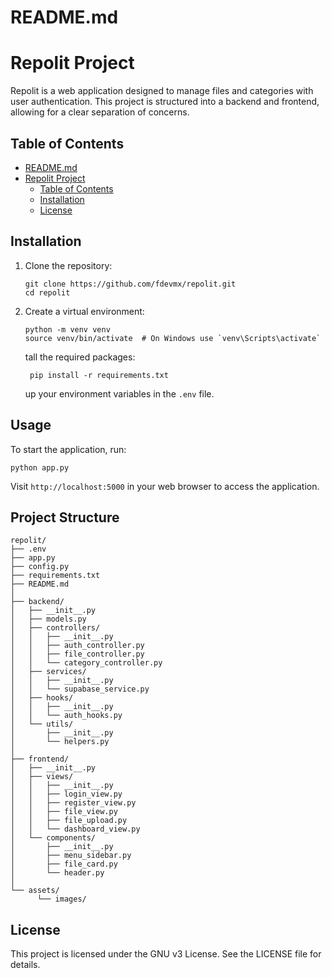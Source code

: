 # README.md

# Repolit Project

Repolit is a web application designed to manage files and categories with user authentication. This project is structured into a backend and frontend, allowing for a clear separation of concerns.

## Table of Contents

- [README.md](#readmemd)
- [Repolit Project](#repolit-project)
  - [Table of Contents](#table-of-contents)
  - [Installation](#installation)
  - [License](#license)

## Installation

1. Clone the repository:
    ```
    git clone https://github.com/fdevmx/repolit.git
    cd repolit
    ```

2. Create a virtual environment:
    ```
    python -m venv venv
   source venv/bin/activate  # On Windows use `venv\Scripts\activate`
   ```
   
   tall the required packages:
   
   ```
    pip install -r requirements.txt
   ``` 
   up your environment variables in the `.env` file.

## Usage

To start the application, run:
```
python app.py
```

Visit `http://localhost:5000` in your web browser to access the application.

## Project Structure

```
repolit/
├── .env
├── app.py
├── config.py
├── requirements.txt
├── README.md
│
├── backend/
│   ├── __init__.py
│   ├── models.py
│   ├── controllers/
│   │   ├── __init__.py
│   │   ├── auth_controller.py
│   │   ├── file_controller.py
│   │   └── category_controller.py
│   ├── services/
│   │   ├── __init__.py
│   │   └── supabase_service.py
│   ├── hooks/
│   │   ├── __init__.py
│   │   └── auth_hooks.py
│   └── utils/
│       ├── __init__.py
│       └── helpers.py
│
├── frontend/
│   ├── __init__.py
│   ├── views/
│   │   ├── __init__.py
│   │   ├── login_view.py
│   │   ├── register_view.py
│   │   ├── file_view.py
│   │   ├── file_upload.py
│   │   └── dashboard_view.py
│   └── components/
│       ├── __init__.py
│       ├── menu_sidebar.py
│       ├── file_card.py
│       └── header.py
│
└── assets/
      └── images/
```


## License

This project is licensed under the GNU v3 License. See the LICENSE file for details.
